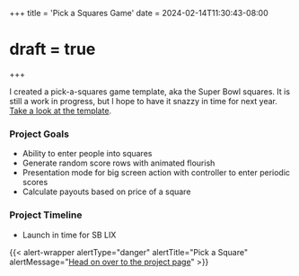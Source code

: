 +++
title = 'Pick a Squares Game'
date = 2024-02-14T11:30:43-08:00
# draft = true
+++

I created a pick-a-squares game template, aka the Super Bowl squares. It is still a work in progress, but I hope to have it snazzy in time for next year. [Take a look at the template](/pick-a-square-game/grid-basic/).

### Project Goals

- Ability to enter people into squares
- Generate random score rows with animated flourish
- Presentation mode for big screen action with controller to enter periodic scores
- Calculate payouts based on price of a square

### Project Timeline

- Launch in time for SB LIX

{{< alert-wrapper alertType="danger" alertTitle="Pick a Square" alertMessage="[Head on over to the project page](/projects/pick-a-square)" >}}
